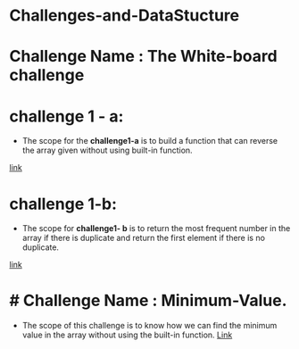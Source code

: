 # Challenges-and-DataStucture
# Challenge Name : The White-board challenge

# challenge 1 - a:
- The scope for the **challenge1-a** is to build a function that can reverse the array given without using built-in function.
  
[link](cha1-a.png)

# challenge 1-b:
- The scope for **challenge1- b** is to return the most frequent number in the array if there is duplicate and return the first element if there is no duplicate.

[link](cha-2-b.png)

# # Challenge Name : Minimum-Value.
- The scope of this challenge is to know how we can find the minimum value in the array without using the built-in function.
[Link](challenge-2.png)
